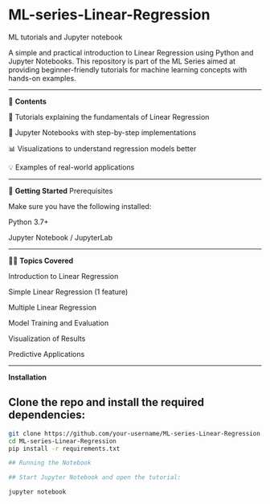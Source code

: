 # ML-series-Linear-Regression
ML tutorials and Jupyter notebook

A simple and practical introduction to Linear Regression using Python and Jupyter Notebooks. This repository is part of the ML Series aimed at providing beginner-friendly tutorials for machine learning concepts with hands-on examples.

---
📌 **Contents**

📖 Tutorials explaining the fundamentals of Linear Regression

📝 Jupyter Notebooks with step-by-step implementations

📊 Visualizations to understand regression models better

💡 Examples of real-world applications

---
🚀 **Getting Started**
Prerequisites

Make sure you have the following installed:

Python 3.7+

Jupyter Notebook / JupyterLab

---
🧑‍💻 **Topics Covered**

Introduction to Linear Regression

Simple Linear Regression (1 feature)

Multiple Linear Regression

Model Training and Evaluation

Visualization of Results

Predictive Applications

---

**Installation**

## Clone the repo and install the required dependencies:
```bash
git clone https://github.com/your-username/ML-series-Linear-Regression.git
cd ML-series-Linear-Regression
pip install -r requirements.txt

## Running the Notebook

## Start Jupyter Notebook and open the tutorial:

jupyter notebook
